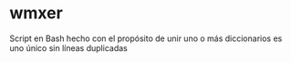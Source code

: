 # wmxer
Script en Bash hecho con el propósito de unir uno o más diccionarios es uno único sin líneas duplicadas

